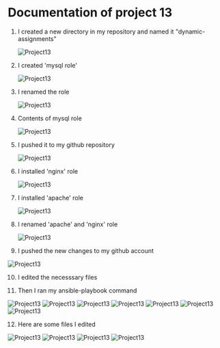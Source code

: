 # Documentation of project 13

1. I created a new directory in my repository and named it "dynamic-assignments"
   
   ![Project13](images/image1.PNG)

2. I created 'mysql role'

   ![Project13](images/image2.PNG)

3. I renamed the role

   ![Project13](images/image3.PNG)

4. Contents of mysql role

   ![Project13](images/image4.PNG)

5. I pushed it to my github repository

   ![Project13](images/image5.PNG)

6. I installed 'nginx' role

   ![Project13](images/image6.PNG)

7. I installed 'apache' role

   ![Project13](images/image7.PNG)

8. I renamed 'apache' and 'nginx' role

   ![Project13](images/image8.PNG)

9.  I pushed the new changes to my github account

   ![Project13](images/image9.PNG)

10. I edited the necesssary files

11. Then I ran my ansible-playbook command

  ![Project13](images/image10.PNG)
  ![Project13](images/image11.PNG)
  ![Project13](images/image12.PNG)
  ![Project13](images/image13.PNG)
  ![Project13](images/image14.PNG)
  ![Project13](images/image15.PNG)
  ![Project13](images/image16.PNG)

12. Here are some files I edited

   ![Project13](images/load-balancer.PNG)
   ![Project13](images/ansible.PNG)
   ![Project13](images/ansible2.PNG)
   ![Project13](images/uat-env.PNG)
